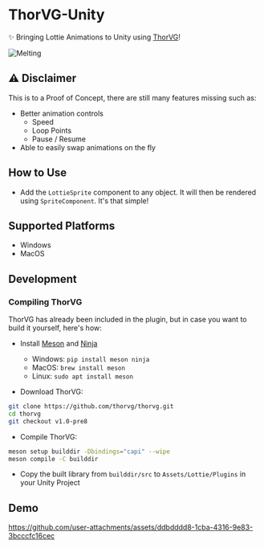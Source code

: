 # ThorVG-Unity
✨ Bringing Lottie Animations to Unity using [ThorVG](https://github.com/thorvg/thorvg)!

![Melting](https://github.com/user-attachments/assets/847718be-41db-4579-863b-b8951bae1e1c)

## ⚠️ Disclaimer
This is to a Proof of Concept, there are still many features missing such as:
- Better animation controls
  - Speed
  - Loop Points
  - Pause / Resume
- Able to easily swap animations on the fly

## How to Use

- Add the `LottieSprite` component to any object. It will then be rendered using `SpriteComponent`. It's that simple!

## Supported Platforms

- Windows
- MacOS

## Development

### Compiling ThorVG

ThorVG has already been included in the plugin, but in case you want to build it yourself, here's how:

- Install [Meson](https://mesonbuild.com/Getting-meson.html) and [Ninja](https://ninja-build.org)

  - Windows: `pip install meson ninja`
  - MacOS: `brew install meson`
  - Linux: `sudo apt install meson`

- Download ThorVG:

```bash
git clone https://github.com/thorvg/thorvg.git
cd thorvg
git checkout v1.0-pre8
```

- Compile ThorVG:
  
```bash
meson setup builddir -Dbindings="capi" --wipe
meson compile -C builddir
```

- Copy the built library from `builddir/src` to `Assets/Lottie/Plugins` in your Unity Project

## Demo

https://github.com/user-attachments/assets/ddbdddd8-1cba-4316-9e83-3bcccfc16cec
